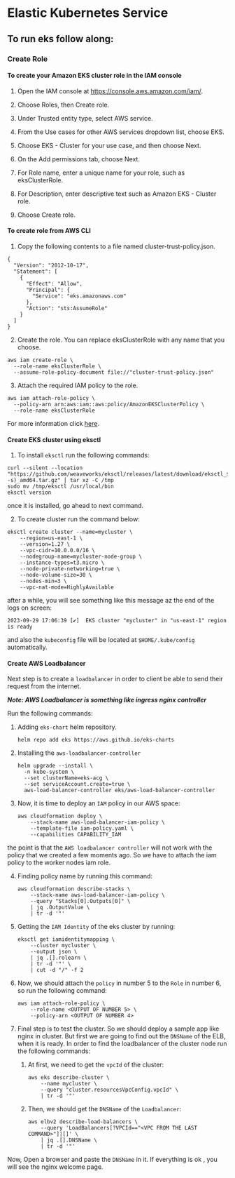 # Elastic Kubernetes Service

## To run eks follow along:

### Create Role

#### To create your Amazon EKS cluster role in the IAM console

1. Open the IAM console at https://console.aws.amazon.com/iam/.

2. Choose Roles, then Create role.

3. Under Trusted entity type, select AWS service.

4. From the Use cases for other AWS services dropdown list, choose EKS.

5. Choose EKS - Cluster for your use case, and then choose Next.

6. On the Add permissions tab, choose Next.

7. For Role name, enter a unique name for your role, such as eksClusterRole.

8. For Description, enter descriptive text such as Amazon EKS - Cluster role.

9. Choose Create role.

#### To create role from AWS CLI

1. Copy the following contents to a file named cluster-trust-policy.json.

```
{
  "Version": "2012-10-17",
  "Statement": [
    {
      "Effect": "Allow",
      "Principal": {
        "Service": "eks.amazonaws.com"
      },
      "Action": "sts:AssumeRole"
    }
  ]
}
```

2. Create the role. You can replace eksClusterRole with any name that you choose.

```￼
aws iam create-role \
  --role-name eksClusterRole \
  --assume-role-policy-document file://"cluster-trust-policy.json"
```

3. Attach the required IAM policy to the role.

```￼
aws iam attach-role-policy \
  --policy-arn arn:aws:iam::aws:policy/AmazonEKSClusterPolicy \
  --role-name eksClusterRole
```

For more information click [here](https://docs.aws.amazon.com/eks/latest/userguide/service_IAM_role.html#create-service-role).

#### Create EKS cluster using eksctl

1. To install `eksctl` run the following commands:

```
curl --silent --location "https://github.com/weaveworks/eksctl/releases/latest/download/eksctl_$(uname -s)_amd64.tar.gz" | tar xz -C /tmp
sudo mv /tmp/eksctl /usr/local/bin
eksctl version
```

once it is installed, go ahead to next command.

2. To create cluster run the command below:

```
eksctl create cluster --name=mycluster \
    --region=us-east-1 \
    --version=1.27 \
    --vpc-cidr=10.0.0.0/16 \
    --nodegroup-name=mycluster-node-group \
    --instance-types=t3.micro \
    --node-private-networking=true \
    --node-volume-size=30 \
    --nodes-min=3 \
    --vpc-nat-mode=HighlyAvailable
```

after a while, you will see something like this message az the end of the logs on screen:

`2023-09-29 17:06:39 [✔]  EKS cluster "mycluster" in "us-east-1" region is ready`

and also the `kubeconfig` file will be located at `$HOME/.kube/config` automatically.

#### Create AWS Loadbalancer

Next step is to create a `loadbalancer` in order to client be able to send 
their request from the internet.

***Note: AWS Loadbalancer is something like ingress nginx controller***

Run the following commands:

1. Adding `eks-chart` helm repository.
    
    ```
    helm repo add eks https://aws.github.io/eks-charts
    ```
2. Installing the `aws-loadbalancer-controller`

    ```
    helm upgrade --install \
      -n kube-system \
      --set clusterName=eks-acg \
      --set serviceAccount.create=true \
      aws-load-balancer-controller eks/aws-load-balancer-controller
    ``` 
3. Now, it is time to deploy an `IAM` policy in our AWS space: 

    ```
    aws cloudformation deploy \
        --stack-name aws-load-balancer-iam-policy \
        --template-file iam-policy.yaml \
        --capabilities CAPABILITY_IAM
    ```

the point is that the `AWS loadbalancer controller` will not work with the 
policy that we created a few moments ago. So we have to attach the iam policy 
to the worker nodes iam role.

4. Finding policy name by running this command:

    ```
    aws cloudformation describe-stacks \
        --stack-name aws-load-balancer-iam-policy \
        --query "Stacks[0].Outputs[0]" \
        | jq .OutputValue \
        | tr -d '"'
    ```

5. Getting the `IAM Identity` of the eks cluster by running:


    ```
    eksctl get iamidentitymapping \
        --cluster mycluster \
        --output json \
        | jq .[].rolearn \
        | tr -d '"' \
        | cut -d "/" -f 2
    ```

6. Now, we should attach the `policy` in number 5 to the `Role` in number
   6, so run the following command:

    ```
    aws iam attach-role-policy \
        --role-name <OUTPUT OF NUMBER 5> \
        --policy-arn <OUTPUT OF NUMBER 4>
    ```

7. Final step is to test the cluster. So we should deploy a sample app like 
nginx in cluster. But first we are going to find out the `DNSName` of the ELB,
when it is ready. In order to find the loadbalancer of the cluster node run the
following commands:

    1. At first, we need to get the `vpcId` of the cluster:

        ```
        aws eks describe-cluster \
            --name mycluster \
            --query "cluster.resourcesVpcConfig.vpcId" \
            | tr -d '"'
        ```
    2. Then, we should get the `DNSName` of the `Loadbalancer`:

        ```
        aws elbv2 describe-load-balancers \
            --query 'LoadBalancers[?VPCId=="<VPC FROM THE LAST COMMAND>"]|[]' \
            | jq .[].DNSName \
            | tr -d '"'
        ```

Now, Open a browser and paste the `DNSName` in it. If everything is ok , you
will see the nginx welcome page.
